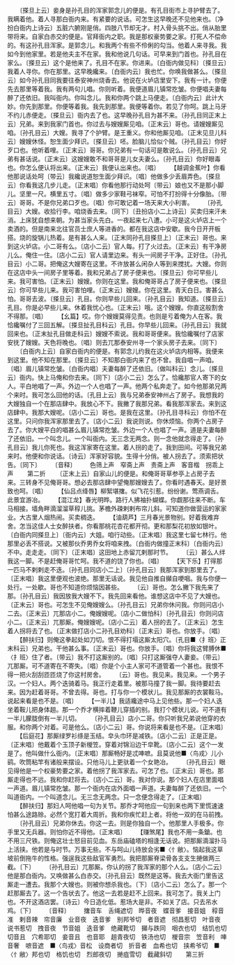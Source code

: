 <!-- { "loadSidebar": true } -->
　　〔搽旦上云〕妾身是孙孔目的浑家郭念儿的便是。有孔目街市上寻护臂去了。我瞒着他。着人寻那白衙内来。有紧要的说话。可怎生这早晚还不见他来也。〔净扮白衙内上诗云〕五脏六腑刚是俏。四肢八节却无才。村入骨头挑不出。俏从胎里带将来。自家白赤交的便是。官拜衙内之职。我是那权豪势要之家。打死人不偿命的。有这孙孔目浑家。是郭念儿。和我两个有些不伶俐的勾当。他着人来寻我。我如今到他家里。若是他夫主不在家。我和他说几句话。可早来到门首也。孙孔目在家么。〔搽旦云〕这个是他来了。孔目不在家。你进来。〔白衙内做见科〕〔搽旦云〕我着人寻你。你在那里。这早晚纔来。〔白衙内云〕我也忙。你唤我做甚么。〔搽旦云〕如今孙孔目同我要往泰安神州烧香去。他说在火垆店里安下。我有一计。你便先去那里等着我。我有两句儿唱。你则听着。我便道眉儿镇常扢皱。你便唱夫妻每醉了还依旧。我叫衙内。你叫念儿。我和你两个跳上马便走。〔白衙内云〕此计大妙。你先到那里。你便等着我。我先到那里。我便等着你。若见了你呵。跳上马牙不约儿赤便走。〔搽旦云〕衙内去了也。这早晚孙孔目为甚不来。〔孙孔目同正末上云〕兄弟。来到我家门首也。你过去与嫂嫂厮见咱。〔正末云〕哥也。请嫂嫂厮见咱。〔孙孔目云〕大嫂。我寻了个护臂。是王重义。你和他厮见咱。〔正末见旦儿科云〕嫂嫂休怪。恕生面少拜识。〔搽旦云〕呸。脸脑儿恰似个贼。〔孙孔目云〕你好歹口也。他听着哩。〔正末云〕哥哥。你兄弟有一句话可是敢说么。〔孙孔目云〕兄弟有甚话说。〔正末云〕这嫂嫂敢不和哥哥是儿女夫妻么。〔孙孔目云〕你好眼毒也。你怎么便认将出来。〔正末云〕我便认出来也。〔唱〕
　　【越调金蕉叶】你看他那说话处呵〔带云〕我纔说道恕生面少拜识。〔唱〕他做多少丢眉弄色。〔搽旦云〕你看我这几步儿走。〔正末唱〕你看他那行动处呵〔带云〕娘也又不是那小脚儿。坚里一尺。横里五寸。〔唱〕做多少家鞋弓袜窄。可怕不打扮得十分像胎。〔带云〕哥哥。不是你兄弟口歹也。〔唱〕你可敢记着一场天来大小利害。
　　〔孙孔目云〕大嫂。收拾行李。咱烧香去来。〔同下〕〔丑扮店小二上诗云〕买卖归来汗未消。上床犹自想来朝。为甚当家头先白。一夜起来七八遭。小可是这火垆店上一个卖酒的。但是南来北往官员士庶人等进香的。都在我这店中安歇。我今日开开板搭。烧的旋锅儿热着。是有甚么人来。〔正末同孙孔目搽旦上〕〔正末云〕哥也。来到这火垆店。小二哥有么。〔店小二云〕官人每。打了火过去。〔正末云〕有干净房儿么。俺住一住。〔店小二云〕官人请里边来。有头一间房子干净。正好住。〔孙孔目云〕小二哥。把俺这大嫂寄在这里。不许放甚么闲杂人等到来搅扰。大嫂。你则在这店中头一间房子里等着。我和兄弟占了房子便来也。〔搽旦云〕你可早些儿来。我可害怕。〔正末云〕嫂嫂。你则在这里。我和俺哥哥占了房子便来也。〔搽旦云〕你可早些儿来。我可害怕哩。〔正末云〕嫂嫂。你在这里。青天白日。害甚么怕。哥哥去波。〔搽旦云〕孔目。你则早些儿回来。〔孙孔目云〕我知道。〔搽旦云〕孔目。你是必早些儿来。休着我忧心也。〔正末云〕哦。这个嫂嫂。你直这般割舍不得那。〔唱〕
　　【幺篇】哎。你个嫂嫂莫得见责。也则是亏着俺为人在客。我恰纔嘱付了三回五解。〔搽旦扯孔目科云〕孔目。你早些儿回来。〔孙孔目云〕我就回来也。〔正末扯孔目做走科云〕嫂嫂不索说。我和哥哥便来。我恰纔嘱付了店家安抚了嫂嫂。天色将晚也。〔唱〕则去兀那泰安州寻一个家头房子去来。〔同下〕
　　〔白衙内上云〕自家白衙内的便是。有郭念儿约我在这火垆店内相等。我便来到这里。他不知在那里。〔搽旦云〕不知那白衙内来了也不曾。我自唱一声咱。〔唱〕眉儿镇常扢皱。〔白衙内唱〕夫妻每醉了还依旧。〔做叫科云〕念儿。〔搽旦云〕衙内。快上马俺和你去来。〔同下〕〔店小二云〕怎么了。恰纔那官人寄下的女人。平白地唱了一声。外边一个人也唱了一声。他两个私奔走了。如今他那弟兄两个来时。我可怎么回他的话。〔孔目上云〕我与兄弟泰安神州占了房子。我想我的大嫂独自一个在那店肆中。我放心不下。我撇了我那兄弟。看我那浑家去。来到这店肆中。我那大嫂呢。〔店小二云〕哥也。是我在这里。〔孙孔目寻科云〕你怕不在这里。只问你我浑家那里去了。〔店小二云〕我说则说。你休烦恼。你两个占房子去了。你大嫂平白的唱甚么眉儿镇常扢皱。外边一个人也唱了一声。道是夫妻每醉了还依旧。一个叫念儿。一个叫衙内。无三念无两念。则一念他就念得走了。〔孙孔目云〕我儿你死也。我这浑家寄在这里。着人拐的走了。我到田间。可等我兄弟来时。他便和你说话。〔诗云〕浑家好容貌。生得十分俏。被人拐去了。须索把状告。〔同下〕
　　〔音释〕
　　色筛上声　窄斋上声　责斋上声　客音楷　拐乖上声
　　第二折
　　〔正末上云〕自家山儿的便是。和俺哥哥草参亭上占房子去来。三转身不见俺哥哥。想必去那店肆中望俺那嫂嫂去了。你看时遇春天。是好景致也呵。〔唱〕
　　【仙吕点绛唇】柳絮堪撦。似飞花引惹。纷纷谢。莺燕调舌。此景宜游冶。
　　【混江龙】春光明晔。路行人拂袖扑蝴蝶。你觑那往来不断。车马相接。墙角畔滴溜溜草稕儿挑。茅檐外疎剌剌布帘儿斜。可知道你做营运的家家业。大古里人烟热闹。买卖稠迭。
　　【油葫芦】三月春光景物别。好着我难弃舍。怎当这佳人士女醉扶者。你看那桃花杏花都开彻。更和那梨花初放如银叶。〔白衙内同搽旦上〕〔衙内云〕大姐。咱行动些。〔正末唱〕我这里七留七林行。他那里必丢不搭说。又被那伙乔男乔女将咱来拽。〔白衙内做撞正末科〕〔白衙内云〕不中。走走走。〔同下〕〔正末唱〕这田地上赤留兀剌那时节。
　　〔云〕甚么人绊我这一脚。不是赶俺哥哥忙呵。我不道的饶了你也。〔唱〕
　　【天下乐】打得那一匹马不剌剌走不迭。〔孙孔目同店小二上〕〔孙孔目云〕我那浑家到那里去了。〔正末唱〕我这里便观也波绝。那里无话说。我见他自推自攧自哽咽。我与你便一处行。一处歇。哥也不知道你烦恼因甚些。
　　〔云〕哥也。怎么撇下我先来了那。〔孙孔目云〕我因放我大嫂不下。我先回来看他。谁想这店中不见了大嫂也。〔正末云〕哥也。可怎生不见俺嫂嫂么。〔孙孔目云〕兄弟你休问我。你则问店小二去。〔正末云〕兀那店小二。俺嫂嫂呢。〔店小二做怕科〕〔孙孔目云〕你则问店小二。〔正末云〕兀那厮。俺嫂嫂呢。〔店小二云〕着人拐的去了。〔正末云〕怎生着人拐将去了也。〔正末做打店小二孙孔目劝科〕〔正末云〕哥也。你放手。〔唱〕
　　【醉扶归】则俺这拳起处如刀切。恨不得打塌这厮太阳穴。〔孔目■〈扌班〉正末科云〕兄弟也。干他甚么事。〔正末云〕哥也。你放手。〔唱〕你将我这臂膊休■〈扌班〉住了者。〔带云〕我不打这厮别的。〔唱〕只打这厮强夺人妻妾。〔带云〕兀那厮。可不道寄在不寄失。〔唱〕你是个小主人家可不道管着一个甚也。我恨不得一把火刮刮匝匝烧了你这村房舍。
　　〔云〕哥也。我见来。我见来。一个男子汉。一个妇人。两个迭骑着马。我正行走着里。被那马撞了我一脚。我待要赶去来。因为赶着哥哥。不曾去得。哥也。打与你一个模状儿。我见那厮的衣裳鞍马。说起来看是也不是。〔唱〕
　　【一半儿】我适纔途中马上见他些。那一个妇人迭坐着鞍儿把身体趄。那一个乔才横摔着鞭儿穿插的别。我打个模状儿说。可不道有一半儿朦胧倒有一半儿切。
　　〔孙孔目云〕店小二哥。你只听我兄弟说他穿的衣服。和你两个对着。可是他么。〔店小二云〕哥。你说将来看是也不是。〔正末唱〕
　　【后庭花】那厮绿罗衫绦是玉结。皁头巾环是减铁。〔店小二云〕正是正是。〔正末唱〕他戴着个玉顶子新椶笠。穿着对锦沿边干皁靴。〔店小二云〕这个一发是了。他叫做什么衙内。〔正末唱〕那厮畅好是忒唓嗻。且莫说他■〈鸟戎〉儿小鹞。吹筒粘竿有诸般来摆设。只他马儿上更驮着一个女艳冶。
　　〔孙孔目云〕眼见得他是一个权豪势要之家。着他拐了我浑家去。可怎了也。〔正末云〕哥也。那厮走得也不远。我和你赶将去。〔店小二云〕哥。我对你说。那个妇人在店里面唱一声道。眉儿镇常扢皱。那一个衙内在店外面唱一声道。夫妻每醉了还依旧。一个叫道衙内。一个叫道念儿。无三念无两念。只一念便念得走了。〔正末唱〕
　　【醉扶归】那妇人呵他唱一句为关节。那乔才呵他应一句到来也两下里慌速速怕甚么途路赊。必然个宽打着大周折。我和你疾忙赶上者。将他一双的在马前拽。
　　〔孙孔目云〕兄弟你休去。你这一去。则是你独自一个。他那里人手极多。你手里又无兵器。则怕你近不得他。〔正末唱〕
　　【赚煞尾】我也不用一条鎗。也不用三尺铁。则俺这壮士怒目前见血。东岳庙磕塔的相逢无话说。把那厮滴溜扑马上活挟。他若是与时节。万事无些。不与呵山儿待放会劣■〈忄敝〉。恼起我这草坡前倒拖牛的性格。强逞我这些敌官军勇烈。我把那厮脊梁骨各支支生撧做两三截。〔下〕
　　〔孙孔目云〕兀那厮。你认的拐了我浑家的那个人么。〔店小二云〕他是那白衙内。又唤做甚么白赤交。〔孙孔目云〕既然是这等。我去大衙门里告这厮走一遭去。我那个大嫂也。则被你想杀我也。〔下〕〔店小二云〕怎么了。那一个赶那厮去了。这一个告状去了。他这一去若是赶不上回来。我可怎了。我关上门也。不开这酒店罢。〔诗云〕今日造化低。惹场大是非。不如关了店。只去吊水鸡。〔下〕
　　〔音释〕
　　撦音车　舌绳遮切　晔音夜　蝶音爹　接音姐　稕音准　剌音辣　帘音廉　业音夜　迭音爹　别邦爷切　者音遮　彻昌惹切　叶音夜　说书惹切　拽音夜　节音姐　迭音爹　绝藏靴切　攧与跌同　咽衣也切　结饥也切　切音且　穴希耶切　妾音且　也音耶　趄青夜切　铁汤也切　椶音宗　笠音利　唓音奢　嗻音遮　■〈鸟戎〉音松　设商者切　折音者　血希也切　挟希爷切　■〈忄敝〉邦也切　格饥也切　烈郎夜切　撧疽雪切　截藏斜切
　　第三折
